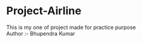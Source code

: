 # Project-Airline
This is my one of project made for practice purpose
<br>
Author :- Bhupendra Kumar
